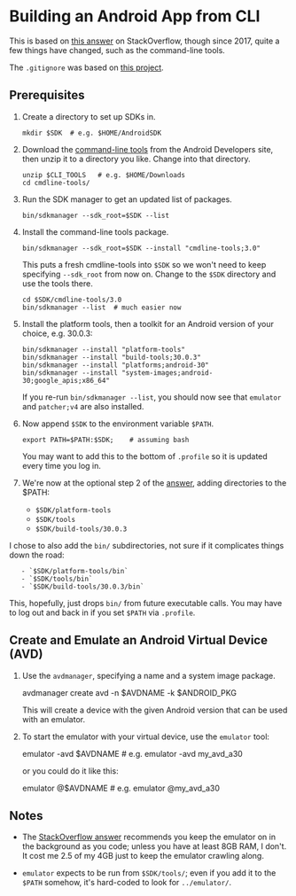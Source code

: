 # Building an Android App from CLI

This is based on [this answer][ans] on StackOverflow, though since 2017,
quite a few things have changed, such as the command-line tools.

The `.gitignore` was based on [this project][nub].

## Prerequisites

  1. Create a directory to set up SDKs in.

         mkdir $SDK  # e.g. $HOME/AndroidSDK

  2. Download the [command-line tools][cli] from the Android
     Developers site, then unzip it to a directory you like.
     Change into that directory.

         unzip $CLI_TOOLS   # e.g. $HOME/Downloads
         cd cmdline-tools/

  3. Run the SDK manager to get an updated list of packages.

         bin/sdkmanager --sdk_root=$SDK --list

  4. Install the command-line tools package.

         bin/sdkmanager --sdk_root=$SDK --install "cmdline-tools;3.0"

     This puts a fresh cmdline-tools into `$SDK` so we
     won't need to keep specifying `--sdk_root` from now on.
     Change to the `$SDK` directory and use the tools there.

         cd $SDK/cmdline-tools/3.0
         bin/sdkmanager --list  # much easier now

  5. Install the platform tools, then a toolkit for an Android
     version of your choice, e.g. 30.0.3:

         bin/sdkmanager --install "platform-tools"
         bin/sdkmanager --install "build-tools;30.0.3"
         bin/sdkmanager --install "platforms;android-30"
         bin/sdkmanager --install "system-images;android-30;google_apis;x86_64"

     If you re-run `bin/sdkmanager --list`, you should now see
     that `emulator` and `patcher;v4` are also installed.

  6. Now append `$SDK` to the environment variable `$PATH`.

         export PATH=$PATH:$SDK;    # assuming bash

     You may want to add this to the bottom of `.profile` so it
     is updated every time you log in.

  7. We're now at the optional step 2 of the [answer][ans], adding
     directories to the $PATH:

       - `$SDK/platform-tools`
       - `$SDK/tools`
       - `$SDK/build-tools/30.0.3`

  I chose to also add the `bin/` subdirectories, not sure if it
     complicates things down the road:

       - `$SDK/platform-tools/bin`
       - `$SDK/tools/bin`
       - `$SDK/build-tools/30.0.3/bin`

   This, hopefully, just drops `bin/` from future executable calls.
   You may have to log out and back in if you set `$PATH` via `.profile`.

## Create and Emulate an Android Virtual Device (AVD)

   1. Use the `avdmanager`, specifying a name and a system image package.

         avdmanager create avd -n $AVDNAME -k $ANDROID_PKG

      This will create a device with the given Android version that can
      be used with an emulator.

   2. To start the emulator with your virtual device, use the `emulator` tool:

         emulator -avd $AVDNAME # e.g. emulator -avd my_avd_a30

      or you could do it like this:

         emulator @$AVDNAME # e.g. emulator @my_avd_a30

## Notes

  - The [StackOverflow answer][ans] recommends you keep the emulator on in
    the background as you code; unless you have at least 8GB RAM, I don't.
    It cost me 2.5 of my 4GB just to keep the emulator crawling along.

  - `emulator` expects to be run from `$SDK/tools/`; even if you add it to
    the `$PATH` somehow, it's hard-coded to look for `../emulator/`.


[ans]: https://stackoverflow.com/a/29313378
[nub]: https://github.com/pubnub/java/blob/master/.gitignore
[cli]: https://developer.android.com/studio#command-tools
